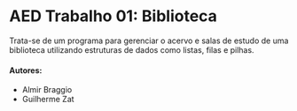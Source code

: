 # AED Trabalho 01: Biblioteca

Trata-se de um programa para gerenciar o acervo e salas de estudo de uma biblioteca utilizando estruturas de dados como listas, filas e pilhas.

#### Autores:
- Almir Braggio
- Guilherme Zat